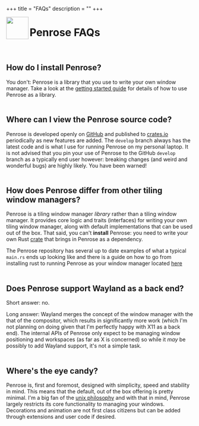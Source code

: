 +++
title = "FAQs"
description = ""
+++

<image width="60px" src="https://raw.githubusercontent.com/sminez/penrose/develop/icon.svg" align="left"></image>
# Penrose FAQs
<br>

## How do I install Penrose?
You don't: Penrose is a library that you use to write your own window manager.
Take a look at the [getting started guide][3] for details of how to use Penrose
as a library.
<br><br>

## Where can I view the Penrose source code?

Penrose is developed openly on [GitHub][0] and published to [crates.io][1]
periodically as new features are added. The `develop` branch always has the
latest code and is what I use for running Penrose on my personal laptop. It
is not advised that you pin your use of Penrose to the GitHub `develop` branch
as a typically end user however: breaking changes (and weird and wonderful bugs)
are highly likely. You have been warned!
<br><br>


## How does Penrose differ from other tiling window managers?

Penrose is a tiling window manager _library_ rather than a tiling window
manager. It provides core logic and traits (interfaces) for writing your own
tiling window manager, along with default implementations that can be used out
of the box. That said, you can't **install** Penrose: you need to write your own
Rust [crate][2] that brings in Penrose as a dependency.

The Penrose repository has several up to date examples of what a typical
`main.rs` ends up looking like and there is a guide on how to go from installing
rust to running Penrose as your window manager located [here][3]
<br><br>


## Does Penrose support Wayland as a back end?

Short answer: no.

Long answer: Wayland merges the concept of the window manager with the that of the
compositor, which results in significantly more work (which I'm not planning on
doing given that I'm perfectly happy with X11 as a back end). The internal APIs
of Penrose only expect to be managing window positioning and workspaces (as far
as X is concerned) so while it _may_ be possibly to add Wayland support, it's
not a simple task.
<br><br>


## Where's the eye candy?

Penrose is, first and foremost, designed with simplicity, speed and stability in
mind. This means that the default, out of the box offering is pretty minimal.
I'm a big fan of the [unix philosophy][4] and with that in mind, Penrose largely
restricts its core functionality to managing your windows. Decorations and
animation are not first class citizens but can be added through extensions and
user code if desired.

  [0]: https://github.com/sminez/penrose
  [1]: https://crates.io/crates/penrose
  [2]: https://doc.rust-lang.org/book/ch07-01-packages-and-crates.html
  [3]: ../getting-started
  [4]: https://en.wikipedia.org/wiki/Unix_philosophy
